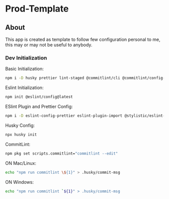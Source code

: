 # Prod-Template
## About
This app is created as template to follow few configuration personal to me, this may or may not be useful to anybody.
### Dev Initialization
Basic Initialization:
```bash
npm i -D husky prettier lint-staged @commitlint/cli @commitlint/config-conventional
```
Eslint Initialization:
```bash
npm init @eslint/config@latest
```
ESlint Plugin and Prettier Config:
```bash
npm i -D eslint-config-prettier eslint-plugin-import @stylistic/eslint-plugin eslint-plugin-unicorn
```
Husky Config:
```bash
npx husky init
```
CommitLint:
```bash
npm pkg set scripts.commitlint="commitlint --edit"
```
ON Mac/Linux:
```bash
echo "npm run commitlint \${1}" > .husky/commit-msg
```
ON Windows:
```bash
echo "npm run commitlint `${1}" > .husky/commit-msg
```
